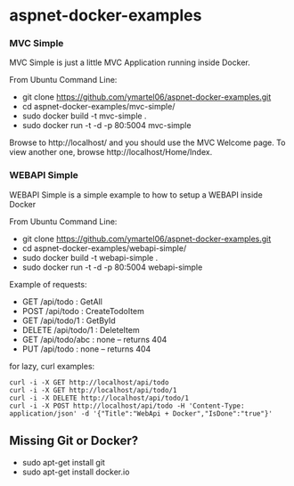 # aspnet-docker-examples

### MVC Simple

MVC Simple is just a little MVC Application running inside Docker.

From Ubuntu Command Line:

 * git clone https://github.com/ymartel06/aspnet-docker-examples.git
 * cd aspnet-docker-examples/mvc-simple/
 * sudo docker build -t mvc-simple .
 * sudo docker run -t -d -p 80:5004 mvc-simple 
 

Browse to http://localhost/ and you should use the MVC Welcome page.
To view another one, browse http://localhost/Home/Index.

### WEBAPI Simple

WEBAPI Simple is a simple example to how to setup a WEBAPI inside Docker

From Ubuntu Command Line:

 * git clone https://github.com/ymartel06/aspnet-docker-examples.git
 * cd aspnet-docker-examples/webapi-simple/
 * sudo docker build -t webapi-simple .
 * sudo docker run -t -d -p 80:5004 webapi-simple 
 

Example of requests:

 * GET /api/todo      : GetAll
 * POST /api/todo     : CreateTodoItem
 * GET /api/todo/1    : GetById
 * DELETE /api/todo/1 : DeleteItem
 * GET /api/todo/abc  : none – returns 404
 * PUT /api/todo      : none – returns 404
 
for lazy, curl examples:

	curl -i -X GET http://localhost/api/todo
	curl -i -X GET http://localhost/api/todo/1
	curl -i -X DELETE http://localhost/api/todo/1
	curl -i -X POST http://localhost/api/todo -H 'Content-Type: application/json' -d '{"Title":"WebApi + Docker","IsDone":"true"}'

## Missing Git or Docker?

* sudo apt-get install git
* sudo apt-get install docker.io
